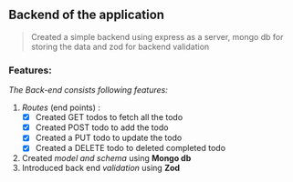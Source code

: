 ## Backend of the application

> Created a simple backend using express as a server, mongo db for
> storing the data and zod for backend validation

### Features:
*The Back-end consists following features:*
1. *Routes* (end points) :
	- [X]  Created GET todos to fetch all the todo
	- [X]  Created POST todo to add the todo
	- [X]  Created a PUT todo to update the todo
	- [X]  Created a DELETE todo to deleted completed todo
2. Created *model and schema* using **Mongo db**
3.  Introduced back end *validation* using **Zod**


